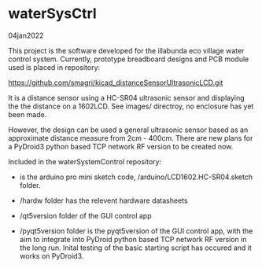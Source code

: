 # waterSysCtrl

04jan2022

This project is  the software developed for the  illabunda eco village
water control system.  Currently, prototype breadboard designs and PCB
module used is placed in repository:

https://github.com/smagri/kicad_distanceSensorUltrasonicLCD.git

It  is  a  distance  sensor  using a  HC-SR04  ultrasonic  sensor  and
displaying the  the distance on  a 1602LCD. See images/  directroy, no
enclosure has yet been made.

However, the design  can be used a general ultrasonic  sensor based as
an approximate distance measure from 2cm  - 400cm. There are new plans
for a PyDroid3 python based TCP  network RF version to be created now.

Included in the waterSystemControl repository:

* is the arduino pro  mini sketch code, /arduino/LCD1602.HC-SR04.sketch
  folder.

* /hardw folder has the relevent hardware datasheets

* /qt5version folder of the GUI control app

* /pyqt5version folder  is the  pyqt5version of  the GUI  control app,
  with the aim  to integrate into PyDroid python based  TCP network RF
  version  in the  long run.   Inital  testing of  the basic  starting
  script has occured and it works on PyDroid3.


